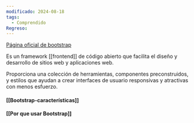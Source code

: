 ```yaml
---
modificado: 2024-08-18
tags:
  - Comprendido
Regreso:
---
```

[Página oficial de bootstrap](https://getbootstrap.com/)

Es un framework [[frontend]] de código abierto que facilita el diseño y desarrollo de sitios web y aplicaciones web. 

Proporciona una colección de herramientas, componentes preconstruidos, y estilos que ayudan a crear interfaces de usuario responsivas y atractivas con menos esfuerzo.

#### [[Bootstrap-características]]

#### [[Por que usar Bootstrap]]
